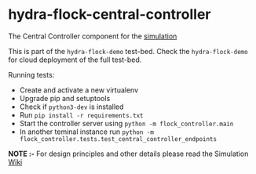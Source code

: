 # hydra-flock-central-controller
The Central Controller component for the [simulation](https://github.com/HTTP-APIs/hydra-flock-demo)

This is part of the `hydra-flock-demo` test-bed. Check the `hydra-flock-demo` for cloud deployment of the full test-bed.

Running tests:
* Create and activate a new virtualenv
* Upgrade pip and setuptools
* Check if `python3-dev` is installed
* Run `pip install -r requirements.txt`
* Start the controller server using `python -m flock_controller.main`
* In another teminal instance run `python -m flock_controller.tests.test_central_controller_endpoints`

**NOTE :-** For design principles and other details please read the Simulation [Wiki](https://github.com/HTTP-APIs/hydra-flock-demo/wiki)
